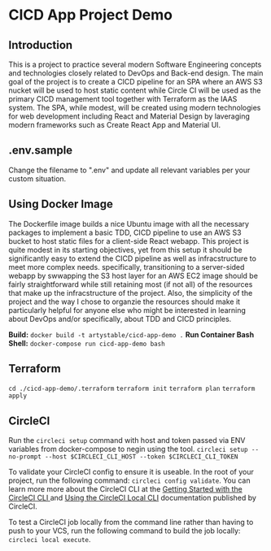 # CICD App Project Demo

## Introduction

This is a project to practice several modern Software Engineering concepts and technologies closely related to DevOps and Back-end design. The main goal of the project is to create a CICD pipeline for an SPA where an AWS S3 nucket will be used to host static content while Circle CI will be used as the primary CICD management tool together with Terraform as the IAAS system. The SPA, while modest, will be created using modern technologies for web development including React and Material Design by laveraging modern frameworks such as Create React App and Material UI.

## .env.sample

Change the filename to ".env" and update all relevant variables per your custom situation.

## Using Docker Image

The Dockerfile image builds a nice Ubuntu image with all the necessary packages to implement a basic TDD, CICD pipeline to use an AWS S3 bucket to host static files for a client-side React webapp. This project is quite modest in its starting objectives, yet from this setup it should be significantly easy to extend the CICD pipeline as well as infracstructure to meet more complex needs. specifically, transitioning to a server-sided webapp by swwapping the S3 host layer for an AWS EC2 image should be fairly straightforward while still retaining most (if not all) of the resources that make up the infracstructure of the project. Also, the simplicity of the project and the way I chose to organzie the resources should make it particularly helpful for anyone else who might be interested in learning about DevOps and/or specifically, about TDD and CICD principles.

**Build:** `docker build -t artystable/cicd-app-demo .`
**Run Container Bash Shell:** `docker-compose run cicd-app-demo bash`

## Terraform

`cd ./cicd-app-demo/.terraform`
`terraform init`
`terraform plan`
`terraform apply`

## CircleCI

Run the `circleci setup` command with host and token passed via ENV variables from docker-compose to negin using the tool.
`circleci setup --no-prompt --host $CIRCLECI_CLI_HOST --token $CIRCLECI_CLI_TOKEN`

To validate your CircleCI config to ensure it is useable. In the root of your project, run the following command: `circleci config validate`. You can learn more more about the CircleCI CLI at the [Getting Started with the CircleCI CLI
](https://circleci.com/docs/2.0/local-cli-getting-started/#section=getting-started) and [Using the CircleCI Local CLI](https://circleci.com/docs/2.0/local-cli/) documentation published by CircleCI.

To test a CircleCI job locally from the command line rather than having to push to your VCS, run the following command to build the job locally: `circleci local execute`.

